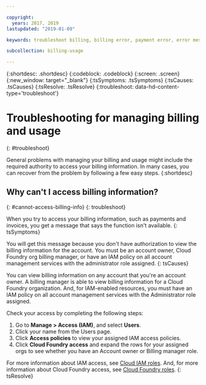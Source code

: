 ```yaml
---

copyright:
  years: 2017, 2019
lastupdated: "2019-01-09"

keywords: troubleshoot billing, billing error, payment error, error message

subcollection: billing-usage

---
```


{:shortdesc: .shortdesc}
{:codeblock: .codeblock}
{:screen: .screen}
{:new_window: target="_blank"}
{:tsSymptoms: .tsSymptoms}
{:tsCauses: .tsCauses}
{:tsResolve: .tsResolve}
{:troubleshoot: data-hd-content-type='troubleshoot'}


# Troubleshooting for managing billing and usage
{: #troubleshoot}

General problems with managing your billing and usage might include the required authority to access your billing information. In many cases, you can recover from the problem by following a few easy steps.
{:shortdesc}


## Why can't I access billing information?
{: #cannot-access-billing-info}
{: troubleshoot}

When you try to access your billing information, such as payments and invoices, you get a message that says the function isn't available.
{: tsSymptoms}

You will get this message because you don't have authorization to view the billing information for the account. You must be an account owner, Cloud Foundry org billing manager, or have an IAM policy on all account management services with the administrator role assigned.
{: tsCauses}

You can view billing information on any account that you're an account owner. A billing manager is able to view billing information for a Cloud Foundry organization. And, for IAM-enabled resources, you must have an IAM policy on all account management services with the Administrator role assigned.

Check your access by completing the following steps:

  1. Go to **Manage > Access (IAM)**, and select **Users**.
  2. Click your name from the Users page.
  3. Click **Access policies** to view your assigned IAM access policies.
  4. Click **Cloud Foundry access** and expand the rows for your assigned orgs to see whether you have an Account owner or Billing manager role.

For more information about IAM access, see [Cloud IAM roles](/docs/iam?topic=iam-userroles). And, for more information about Cloud Foundry access, see [Cloud Foundry roles](/docs/iam?topic=iam-cfaccess).
{: tsResolve}
